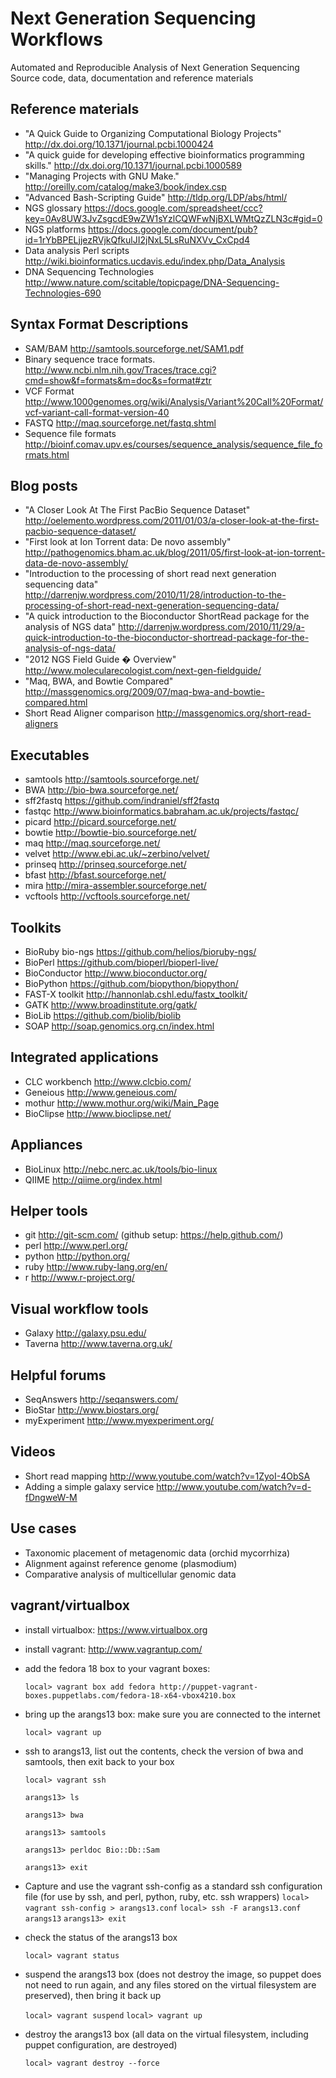 Next Generation Sequencing Workflows
====================================

Automated and Reproducible Analysis of Next Generation Sequencing
Source code, data, documentation and reference materials

Reference materials
-------------------
* "A Quick Guide to Organizing Computational Biology Projects" http://dx.doi.org/10.1371/journal.pcbi.1000424
* "A quick guide for developing effective bioinformatics programming skills." http://dx.doi.org/10.1371/journal.pcbi.1000589
* "Managing Projects with GNU Make." http://oreilly.com/catalog/make3/book/index.csp
* "Advanced Bash-Scripting Guide" http://tldp.org/LDP/abs/html/
* NGS glossary https://docs.google.com/spreadsheet/ccc?key=0Av8UW3JvZsgcdE9wZW1sYzlCQWFwNjBXLWMtQzZLN3c#gid=0
* NGS platforms https://docs.google.com/document/pub?id=1rYbBPELjjezRVjkQfkulJI2jNxL5LsRuNXVv_CxCpd4
* Data analysis Perl scripts http://wiki.bioinformatics.ucdavis.edu/index.php/Data_Analysis
* DNA Sequencing Technologies http://www.nature.com/scitable/topicpage/DNA-Sequencing-Technologies-690

Syntax Format Descriptions
--------------------------
* SAM/BAM http://samtools.sourceforge.net/SAM1.pdf
* Binary sequence trace formats. http://www.ncbi.nlm.nih.gov/Traces/trace.cgi?cmd=show&f=formats&m=doc&s=format#ztr
* VCF Format http://www.1000genomes.org/wiki/Analysis/Variant%20Call%20Format/vcf-variant-call-format-version-40
* FASTQ http://maq.sourceforge.net/fastq.shtml
* Sequence file formats http://bioinf.comav.upv.es/courses/sequence_analysis/sequence_file_formats.html

Blog posts
----------
* "A Closer Look At The First PacBio Sequence Dataset" http://oelemento.wordpress.com/2011/01/03/a-closer-look-at-the-first-pacbio-sequence-dataset/
* "First look at Ion Torrent data: De novo assembly" http://pathogenomics.bham.ac.uk/blog/2011/05/first-look-at-ion-torrent-data-de-novo-assembly/
* "Introduction to the processing of short read next generation sequencing data" http://darrenjw.wordpress.com/2010/11/28/introduction-to-the-processing-of-short-read-next-generation-sequencing-data/
* "A quick introduction to the Bioconductor ShortRead package for the analysis of NGS data" http://darrenjw.wordpress.com/2010/11/29/a-quick-introduction-to-the-bioconductor-shortread-package-for-the-analysis-of-ngs-data/
* "2012 NGS Field Guide � Overview" http://www.molecularecologist.com/next-gen-fieldguide/
* "Maq, BWA, and Bowtie Compared" http://massgenomics.org/2009/07/maq-bwa-and-bowtie-compared.html
* Short Read Aligner comparison http://massgenomics.org/short-read-aligners

Executables
--------
* samtools http://samtools.sourceforge.net/
* BWA http://bio-bwa.sourceforge.net/
* sff2fastq https://github.com/indraniel/sff2fastq
* fastqc http://www.bioinformatics.babraham.ac.uk/projects/fastqc/
* picard http://picard.sourceforge.net/
* bowtie http://bowtie-bio.sourceforge.net/
* maq http://maq.sourceforge.net/
* velvet http://www.ebi.ac.uk/~zerbino/velvet/
* prinseq http://prinseq.sourceforge.net/
* bfast http://bfast.sourceforge.net/
* mira http://mira-assembler.sourceforge.net/
* vcftools http://vcftools.sourceforge.net/

Toolkits
--------
* BioRuby bio-ngs https://github.com/helios/bioruby-ngs/
* BioPerl https://github.com/bioperl/bioperl-live/
* BioConductor http://www.bioconductor.org/
* BioPython https://github.com/biopython/biopython/
* FAST-X toolkit http://hannonlab.cshl.edu/fastx_toolkit/
* GATK http://www.broadinstitute.org/gatk/
* BioLib https://github.com/biolib/biolib
* SOAP http://soap.genomics.org.cn/index.html

Integrated applications
-----------------------
* CLC workbench http://www.clcbio.com/
* Geneious http://www.geneious.com/
* mothur http://www.mothur.org/wiki/Main_Page
* BioClipse http://www.bioclipse.net/

Appliances
----------
* BioLinux http://nebc.nerc.ac.uk/tools/bio-linux
* QIIME http://qiime.org/index.html

Helper tools
------------
* git http://git-scm.com/ (github setup: https://help.github.com/)
* perl http://www.perl.org/
* python http://python.org/
* ruby http://www.ruby-lang.org/en/
* r http://www.r-project.org/

Visual workflow tools
---------------------
* Galaxy http://galaxy.psu.edu/
* Taverna http://www.taverna.org.uk/

Helpful forums
--------------
* SeqAnswers http://seqanswers.com/
* BioStar http://www.biostars.org/
* myExperiment http://www.myexperiment.org/

Videos
------
* Short read mapping http://www.youtube.com/watch?v=1ZyoI-4ObSA
* Adding a simple galaxy service http://www.youtube.com/watch?v=d-fDngweW-M

Use cases
---------
* Taxonomic placement of metagenomic data (orchid mycorrhiza)
* Alignment against reference genome (plasmodium) 
* Comparative analysis of multicellular genomic data

vagrant/virtualbox
------------------
* install virtualbox: https://www.virtualbox.org
* install vagrant: http://www.vagrantup.com/
* add the fedora 18 box to your vagrant boxes: 

    `local> vagrant box add fedora http://puppet-vagrant-boxes.puppetlabs.com/fedora-18-x64-vbox4210.box`

* bring up the arangs13 box: make sure you are connected to the internet

    `local> vagrant up`

* ssh to arangs13, list out the contents, check the version of bwa and samtools, then exit back to your box

    `local> vagrant ssh`

    `arangs13> ls`

    `arangs13> bwa`

    `arangs13> samtools`

    `arangs13> perldoc Bio::Db::Sam`

    `arangs13> exit`

* Capture and use the vagrant ssh-config as a standard ssh configuration file (for use by ssh, and perl, python, ruby, etc. ssh wrappers)
    `local> vagrant ssh-config > arangs13.conf`
    `local> ssh -F arangs13.conf arangs13`
    `arangs13> exit`

* check the status of the arangs13 box

    `local> vagrant status`

*  suspend the arangs13 box (does not destroy the image, so puppet does not need to run again, and any files stored on the virtual filesystem are preserved), then bring it back up

    `local> vagrant suspend`
    `local> vagrant up`

* destroy the arangs13 box (all data on the virtual filesystem, including puppet configuration, are destroyed)

    `local> vagrant destroy --force`